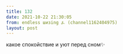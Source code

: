 ```yaml
---
title: 132
date: 2021-10-22 21:30:05
from: endless шизing ⍼ (channel1162404975)
layout: post
---
```


какое спокойствие и уют перед сном✨

